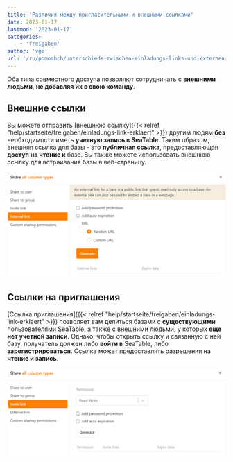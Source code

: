 ```yaml
---
title: 'Различия между пригласительными и внешними ссылками'
date: 2023-01-17
lastmod: '2023-01-17'
categories:
    - 'freigaben'
author: 'vge'
url: '/ru/pomoshch/unterschiede-zwischen-einladungs-links-und-externen-links'
---
```


Оба типа совместного доступа позволяют сотрудничать с **внешними людьми**, **не добавляя их в свою команду**.

## Внешние ссылки

Вы можете отправить [внешнюю ссылку]({{< relref "help/startseite/freigaben/einladungs-link-erklaert" >}}) другим людям **без** необходимости иметь **учетную запись в SeaTable**. Таким образом, внешняя ссылка для базы - это **публичная ссылка**, предоставляющая **доступ на чтение к** базе. Вы также можете использовать внешнюю ссылку для встраивания базы в веб-страницу.

![Разница между внешней ссылкой и ссылкой-приглашением_здесь внешняя ссылка](images/unterschied-zwischen-einladungs-link-und-externem-link.png)

## Ссылки на приглашения

[Ссылка приглашения]({{< relref "help/startseite/freigaben/einladungs-link-erklaert" >}}) позволяет вам делиться базами с **существующими** пользователями SeaTable, а также с внешними людьми, у которых **еще нет учетной записи**. Однако, чтобы открыть ссылку и связанную с ней базу, получатель должен либо **войти в** SeaTable, либо **зарегистрироваться**. Ссылка может предоставлять разрешения на **чтение и запись**.

![Разница между пригласительной ссылкой и внешней ссылкой_здесь пригласительная ссылка](images/unterschied-zwischen-einladungs-link-und-externem-link-2.png)
